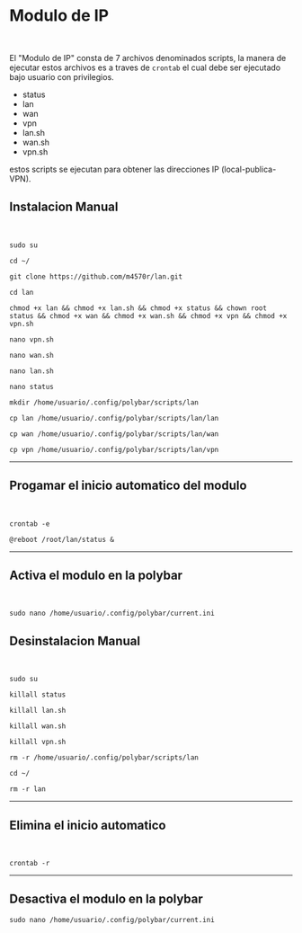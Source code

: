 <h1>Modulo de IP</h1><br>
<p>
El "Modulo de IP" consta de 7 archivos denominados scripts, la manera de ejecutar estos archivos es a traves de <code>crontab</code> el cual debe ser ejecutado bajo usuario con privilegios.
  <ul>
  <li>status</li>
  <li>lan</li>
  <li>wan</li>
  <li>vpn</li>
  <li>lan.sh</li>
  <li>wan.sh</li>
  <li>vpn.sh</li>
  </ul>
  estos scripts se ejecutan para obtener las direcciones IP (local-publica-VPN).
</p>
<h2>Instalacion Manual</h2><br>

```
sudo su
```

```
cd ~/
```

```
git clone https://github.com/m4570r/lan.git
```

```
cd lan
```

```
chmod +x lan && chmod +x lan.sh && chmod +x status && chown root status && chmod +x wan && chmod +x wan.sh && chmod +x vpn && chmod +x vpn.sh
```

```
nano vpn.sh
```

```
nano wan.sh
```

```
nano lan.sh
```

```
nano status
```

```
mkdir /home/usuario/.config/polybar/scripts/lan 
```

```
cp lan /home/usuario/.config/polybar/scripts/lan/lan 
```

```
cp wan /home/usuario/.config/polybar/scripts/lan/wan 
```

```
cp vpn /home/usuario/.config/polybar/scripts/lan/vpn 
```

<hr>
<h2>Progamar el inicio automatico del modulo</h2><br>


```
crontab -e
```

```
@reboot /root/lan/status & 

```

<hr>
<h2>Activa el modulo en la polybar</h2><br>

```
sudo nano /home/usuario/.config/polybar/current.ini
```

<h2>Desinstalacion Manual</h2><br>

```
sudo su
```

```
killall status
```

```
killall lan.sh
```

```
killall wan.sh
```

```
killall vpn.sh
```

```
rm -r /home/usuario/.config/polybar/scripts/lan
```

```
cd ~/
```

```
rm -r lan
```

<hr>
<h2>Elimina el inicio automatico</h2><br>

```
crontab -r
```
<hr>

<h2>Desactiva el modulo en la polybar</h2>

```
sudo nano /home/usuario/.config/polybar/current.ini
```
